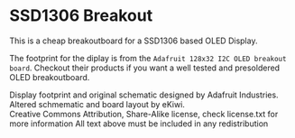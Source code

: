 # SSD1306 Breakout

This is a cheap breakoutboard for a SSD1306 based OLED Display.

The footprint for the diplay is from the
`Adafruit 128x32 I2C OLED breakout board`.
Checkout their products if you want a well tested and presoldered
OLED breakoutboard.


Display footprint and original schematic designed by Adafruit Industries.  
Altered schmematic and board layout by eKiwi.  
Creative Commons Attribution, Share-Alike license, check license.txt for more information
All text above must be included in any redistribution
